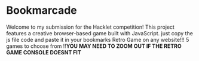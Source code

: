 # Bookmarcade
Welcome to my submission for the Hacklet competition! This project features a creative browser-based game built with JavaScript. just copy the js file code and paste it in your bookmarks
Retro Game on any website!!! 5 games to choose from
‼️**YOU MAY NEED TO ZOOM OUT IF THE RETRO GAME CONSOLE DOESNT FIT**
